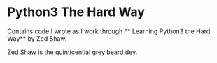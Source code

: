 # Python3 The Hard Way
Contains code I wrote as I work through ** Learning Python3 the Hard Way** by Zed Shaw.

Zed Shaw is the quinticential grey beard dev.